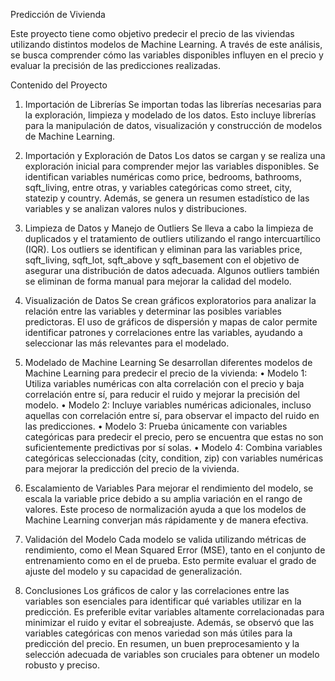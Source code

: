 Predicción de Vivienda

Este proyecto tiene como objetivo predecir el precio de las viviendas utilizando distintos 
modelos de Machine Learning. A través de este análisis, se busca comprender cómo 
las variables disponibles influyen en el precio y evaluar la precisión de las predicciones 
realizadas.

Contenido del Proyecto

1. Importación de Librerías
Se importan todas las librerías necesarias para la exploración, limpieza y modelado de 
los datos. Esto incluye librerías para la manipulación de datos, visualización y 
construcción de modelos de Machine Learning.

3. Importación y Exploración de Datos
Los datos se cargan y se realiza una exploración inicial para comprender mejor las 
variables disponibles. Se identifican variables numéricas como price, bedrooms, 
bathrooms, sqft_living, entre otras, y variables categóricas como street, city, statezip y 
country. Además, se genera un resumen estadístico de las variables y se analizan 
valores nulos y distribuciones.

5. Limpieza de Datos y Manejo de Outliers
Se lleva a cabo la limpieza de duplicados y el tratamiento de outliers utilizando el rango 
intercuartílico (IQR). Los outliers se identifican y eliminan para las variables price, 
sqft_living, sqft_lot, sqft_above y sqft_basement con el objetivo de asegurar una 
distribución de datos adecuada. Algunos outliers también se eliminan de forma manual 
para mejorar la calidad del modelo.

7. Visualización de Datos
Se crean gráficos exploratorios para analizar la relación entre las variables y determinar 
las posibles variables predictoras. El uso de gráficos de dispersión y mapas de calor 
permite identificar patrones y correlaciones entre las variables, ayudando a seleccionar 
las más relevantes para el modelado.

9. Modelado de Machine Learning
Se desarrollan diferentes modelos de Machine Learning para predecir el precio de la 
vivienda:
• Modelo 1: Utiliza variables numéricas con alta correlación con el precio y baja 
correlación entre sí, para reducir el ruido y mejorar la precisión del modelo.
• Modelo 2: Incluye variables numéricas adicionales, incluso aquellas con 
correlación entre sí, para observar el impacto del ruido en las predicciones.
• Modelo 3: Prueba únicamente con variables categóricas para predecir el precio, 
pero se encuentra que estas no son suficientemente predictivas por sí solas.
• Modelo 4: Combina variables categóricas seleccionadas (city, condition, zip) con 
variables numéricas para mejorar la predicción del precio de la vivienda.

11. Escalamiento de Variables
Para mejorar el rendimiento del modelo, se escala la variable price debido a su amplia 
variación en el rango de valores. Este proceso de normalización ayuda a que los 
modelos de Machine Learning converjan más rápidamente y de manera efectiva.

13. Validación del Modelo
Cada modelo se valida utilizando métricas de rendimiento, como el Mean Squared 
Error (MSE), tanto en el conjunto de entrenamiento como en el de prueba. Esto permite 
evaluar el grado de ajuste del modelo y su capacidad de generalización.

15. Conclusiones
Los gráficos de calor y las correlaciones entre las variables son esenciales para 
identificar qué variables utilizar en la predicción. Es preferible evitar variables altamente 
correlacionadas para minimizar el ruido y evitar el sobreajuste. Además, se observó 
que las variables categóricas con menos variedad son más útiles para la predicción del 
precio. En resumen, un buen preprocesamiento y la selección adecuada de variables 
son cruciales para obtener un modelo robusto y preciso.
